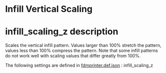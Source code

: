 # Infill Vertical Scaling


# infill_scaling_z description
Scales the vertical infill pattern. Values larger than 100% stretch the pattern, values less than 100% compress the pattern. Note that some infill patterns do not work well with scaling values that differ greatly from 100%.

The following settings are defined in [fdmprinter.def.json](https://github.com/smartavionics/Cura/blob/mb-master/resources/definitions/fdmprinter.def.json) : infill_scaling_z
